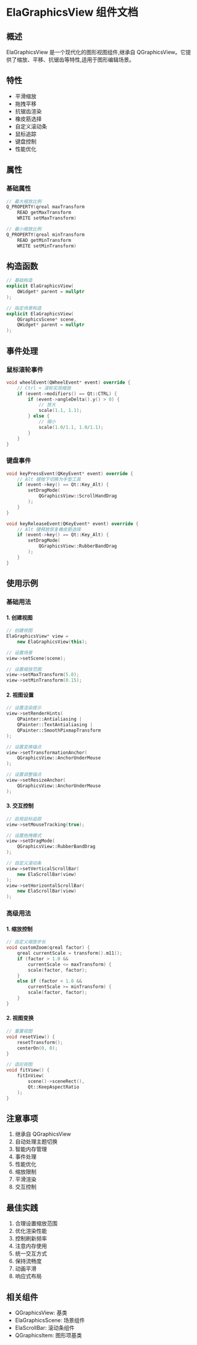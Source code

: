 # ElaGraphicsView 组件文档

## 概述
ElaGraphicsView 是一个现代化的图形视图组件,继承自 QGraphicsView。它提供了缩放、平移、抗锯齿等特性,适用于图形编辑场景。

## 特性
- 平滑缩放
- 拖拽平移
- 抗锯齿渲染
- 橡皮筋选择
- 自定义滚动条
- 鼠标追踪
- 键盘控制
- 性能优化

## 属性

### 基础属性
```cpp
// 最大缩放比例
Q_PROPERTY(qreal maxTransform 
    READ getMaxTransform 
    WRITE setMaxTransform)

// 最小缩放比例
Q_PROPERTY(qreal minTransform 
    READ getMinTransform 
    WRITE setMinTransform)
```

## 构造函数
```cpp
// 基础构造
explicit ElaGraphicsView(
    QWidget* parent = nullptr
);

// 指定场景构造
explicit ElaGraphicsView(
    QGraphicsScene* scene, 
    QWidget* parent = nullptr
);
```

## 事件处理

### 鼠标滚轮事件
```cpp
void wheelEvent(QWheelEvent* event) override {
    // Ctrl + 滚轮实现缩放
    if (event->modifiers() == Qt::CTRL) {
        if (event->angleDelta().y() > 0) {
            // 放大
            scale(1.1, 1.1);
        } else {
            // 缩小
            scale(1.0/1.1, 1.0/1.1);
        }
    }
}
```

### 键盘事件
```cpp
void keyPressEvent(QKeyEvent* event) override {
    // Alt 键按下切换为手型工具
    if (event->key() == Qt::Key_Alt) {
        setDragMode(
            QGraphicsView::ScrollHandDrag
        );
    }
}

void keyReleaseEvent(QKeyEvent* event) override {
    // Alt 键释放恢复橡皮筋选择
    if (event->key() == Qt::Key_Alt) {
        setDragMode(
            QGraphicsView::RubberBandDrag
        );
    }
}
```

## 使用示例

### 基础用法

#### 1. 创建视图
```cpp
// 创建视图
ElaGraphicsView* view = 
    new ElaGraphicsView(this);

// 设置场景
view->setScene(scene);

// 设置缩放范围
view->setMaxTransform(5.0);
view->setMinTransform(0.15);
```

#### 2. 视图设置
```cpp
// 设置渲染提示
view->setRenderHints(
    QPainter::Antialiasing |
    QPainter::TextAntialiasing |
    QPainter::SmoothPixmapTransform
);

// 设置变换锚点
view->setTransformationAnchor(
    QGraphicsView::AnchorUnderMouse
);

// 设置调整锚点
view->setResizeAnchor(
    QGraphicsView::AnchorUnderMouse
);
```

#### 3. 交互控制
```cpp
// 启用鼠标追踪
view->setMouseTracking(true);

// 设置拖拽模式
view->setDragMode(
    QGraphicsView::RubberBandDrag
);

// 自定义滚动条
view->setVerticalScrollBar(
    new ElaScrollBar(view)
);
view->setHorizontalScrollBar(
    new ElaScrollBar(view)
);
```

### 高级用法

#### 1. 缩放控制
```cpp
// 自定义缩放步长
void customZoom(qreal factor) {
    qreal currentScale = transform().m11();
    if (factor > 1.0 && 
        currentScale <= maxTransform) {
        scale(factor, factor);
    } 
    else if (factor < 1.0 && 
        currentScale >= minTransform) {
        scale(factor, factor);
    }
}
```

#### 2. 视图变换
```cpp
// 重置视图
void resetView() {
    resetTransform();
    centerOn(0, 0);
}

// 适应视图
void fitView() {
    fitInView(
        scene()->sceneRect(),
        Qt::KeepAspectRatio
    );
}
```

## 注意事项
1. 继承自 QGraphicsView
2. 自动处理主题切换
3. 智能内存管理
4. 事件处理
5. 性能优化
6. 缩放限制
7. 平滑渲染
8. 交互控制

## 最佳实践
1. 合理设置缩放范围
2. 优化渲染性能
3. 控制刷新频率
4. 注意内存使用
5. 统一交互方式
6. 保持流畅度
7. 动画平滑
8. 响应式布局

## 相关组件
- QGraphicsView: 基类
- ElaGraphicsScene: 场景组件
- ElaScrollBar: 滚动条组件
- QGraphicsItem: 图形项基类
```